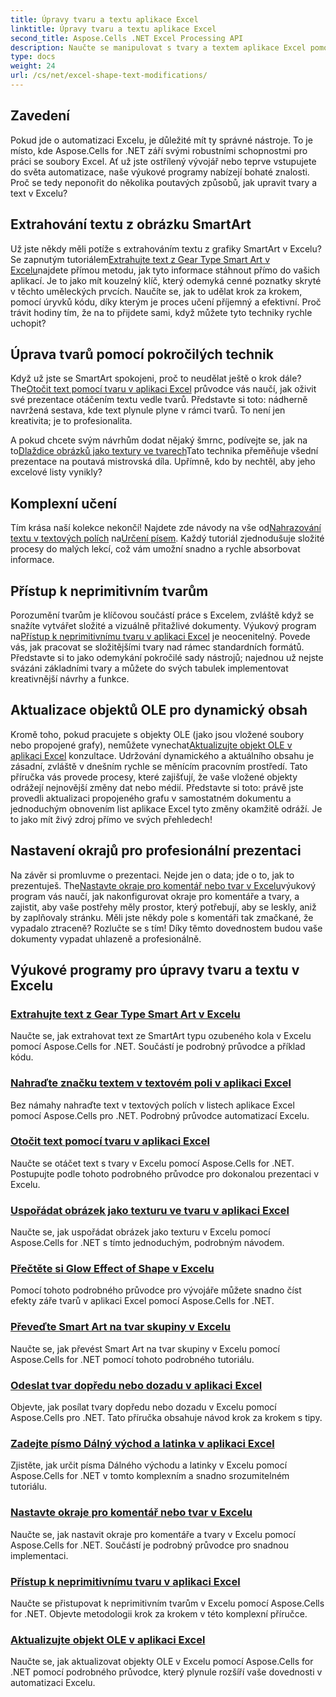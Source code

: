 ```yaml
---
title: Úpravy tvaru a textu aplikace Excel
linktitle: Úpravy tvaru a textu aplikace Excel
second_title: Aspose.Cells .NET Excel Processing API
description: Naučte se manipulovat s tvary a textem aplikace Excel pomocí Aspose.Cells for .NET pomocí snadno srozumitelných výukových programů a praktických příkladů kódu.
type: docs
weight: 24
url: /cs/net/excel-shape-text-modifications/
---
```

## Zavedení

Pokud jde o automatizaci Excelu, je důležité mít ty správné nástroje. To je místo, kde Aspose.Cells for .NET září svými robustními schopnostmi pro práci se soubory Excel. Ať už jste ostřílený vývojář nebo teprve vstupujete do světa automatizace, naše výukové programy nabízejí bohaté znalosti. Proč se tedy neponořit do několika poutavých způsobů, jak upravit tvary a text v Excelu? 

## Extrahování textu z obrázku SmartArt

 Už jste někdy měli potíže s extrahováním textu z grafiky SmartArt v Excelu? Se zapnutým tutoriálem[Extrahujte text z Gear Type Smart Art v Excelu](./extract-text-gear-smart-art-excel/)najdete přímou metodu, jak tyto informace stáhnout přímo do vašich aplikací. Je to jako mít kouzelný klíč, který odemyká cenné poznatky skryté v těchto uměleckých prvcích. Naučíte se, jak to udělat krok za krokem, pomocí úryvků kódu, díky kterým je proces učení příjemný a efektivní. Proč trávit hodiny tím, že na to přijdete sami, když můžete tyto techniky rychle uchopit? 

## Úprava tvarů pomocí pokročilých technik

 Když už jste se SmartArt spokojeni, proč to neudělat ještě o krok dále? The[Otočit text pomocí tvaru v aplikaci Excel](./rotate-text-shape-excel/) průvodce vás naučí, jak oživit své prezentace otáčením textu vedle tvarů. Představte si toto: nádherně navržená sestava, kde text plynule plyne v rámci tvarů. To není jen kreativita; je to profesionalita.

 A pokud chcete svým návrhům dodat nějaký šmrnc, podívejte se, jak na to[Dlaždice obrázků jako textury ve tvarech](./tile-picture-texture-shape-excel/)Tato technika přeměňuje všední prezentace na poutavá mistrovská díla. Upřímně, kdo by nechtěl, aby jeho excelové listy vynikly?

## Komplexní učení

 Tím krása naší kolekce nekončí! Najdete zde návody na vše od[Nahrazování textu v textových polích](./replace-tag-text-textbox-excel/) na[Určení písem](./specify-far-east-latin-font-excel/). Každý tutoriál zjednodušuje složité procesy do malých lekcí, což vám umožní snadno a rychle absorbovat informace.

## Přístup k neprimitivním tvarům

 Porozumění tvarům je klíčovou součástí práce s Excelem, zvláště když se snažíte vytvářet složité a vizuálně přitažlivé dokumenty. Výukový program na[Přístup k neprimitivnímu tvaru v aplikaci Excel](./access-non-primitive-shape-excel/) je neocenitelný. Povede vás, jak pracovat se složitějšími tvary nad rámec standardních formátů. Představte si to jako odemykání pokročilé sady nástrojů; najednou už nejste svázáni základními tvary a můžete do svých tabulek implementovat kreativnější návrhy a funkce.

## Aktualizace objektů OLE pro dynamický obsah

 Kromě toho, pokud pracujete s objekty OLE (jako jsou vložené soubory nebo propojené grafy), nemůžete vynechat[Aktualizujte objekt OLE v aplikaci Excel](./refresh-ole-object-excel/) konzultace. Udržování dynamického a aktuálního obsahu je zásadní, zvláště v dnešním rychle se měnícím pracovním prostředí. Tato příručka vás provede procesy, které zajišťují, že vaše vložené objekty odrážejí nejnovější změny dat nebo médií. Představte si toto: právě jste provedli aktualizaci propojeného grafu v samostatném dokumentu a jednoduchým obnovením list aplikace Excel tyto změny okamžitě odráží. Je to jako mít živý zdroj přímo ve svých přehledech!

## Nastavení okrajů pro profesionální prezentaci

 Na závěr si promluvme o prezentaci. Nejde jen o data; jde o to, jak to prezentuješ. The[Nastavte okraje pro komentář nebo tvar v Excelu](./set-margins-comment-shape-excel/)výukový program vás naučí, jak nakonfigurovat okraje pro komentáře a tvary, a zajistit, aby vaše postřehy měly prostor, který potřebují, aby se leskly, aniž by zaplňovaly stránku. Měli jste někdy pole s komentáři tak zmačkané, že vypadalo ztraceně? Rozlučte se s tím! Díky těmto dovednostem budou vaše dokumenty vypadat uhlazeně a profesionálně.

## Výukové programy pro úpravy tvaru a textu v Excelu
### [Extrahujte text z Gear Type Smart Art v Excelu](./extract-text-gear-smart-art-excel/)
Naučte se, jak extrahovat text ze SmartArt typu ozubeného kola v Excelu pomocí Aspose.Cells for .NET. Součástí je podrobný průvodce a příklad kódu.
### [Nahraďte značku textem v textovém poli v aplikaci Excel](./replace-tag-text-textbox-excel/)
Bez námahy nahraďte text v textových polích v listech aplikace Excel pomocí Aspose.Cells pro .NET. Podrobný průvodce automatizací Excelu.
### [Otočit text pomocí tvaru v aplikaci Excel](./rotate-text-shape-excel/)
Naučte se otáčet text s tvary v Excelu pomocí Aspose.Cells for .NET. Postupujte podle tohoto podrobného průvodce pro dokonalou prezentaci v Excelu.
### [Uspořádat obrázek jako texturu ve tvaru v aplikaci Excel](./tile-picture-texture-shape-excel/)
Naučte se, jak uspořádat obrázek jako texturu v Excelu pomocí Aspose.Cells for .NET s tímto jednoduchým, podrobným návodem.
### [Přečtěte si Glow Effect of Shape v Excelu](./read-glow-effect-shape-excel/)
Pomocí tohoto podrobného průvodce pro vývojáře můžete snadno číst efekty záře tvarů v aplikaci Excel pomocí Aspose.Cells for .NET.
### [Převeďte Smart Art na tvar skupiny v Excelu](./convert-smart-art-group-shape-excel/)
Naučte se, jak převést Smart Art na tvar skupiny v Excelu pomocí Aspose.Cells for .NET pomocí tohoto podrobného tutoriálu.
### [Odeslat tvar dopředu nebo dozadu v aplikaci Excel](./send-shape-front-back-excel/)
Objevte, jak posílat tvary dopředu nebo dozadu v Excelu pomocí Aspose.Cells pro .NET. Tato příručka obsahuje návod krok za krokem s tipy.
### [Zadejte písmo Dálný východ a latinka v aplikaci Excel](./specify-far-east-latin-font-excel/)
Zjistěte, jak určit písma Dálného východu a latinky v Excelu pomocí Aspose.Cells for .NET v tomto komplexním a snadno srozumitelném tutoriálu.
### [Nastavte okraje pro komentář nebo tvar v Excelu](./set-margins-comment-shape-excel/)
Naučte se, jak nastavit okraje pro komentáře a tvary v Excelu pomocí Aspose.Cells for .NET. Součástí je podrobný průvodce pro snadnou implementaci.
### [Přístup k neprimitivnímu tvaru v aplikaci Excel](./access-non-primitive-shape-excel/)
Naučte se přistupovat k neprimitivním tvarům v Excelu pomocí Aspose.Cells for .NET. Objevte metodologii krok za krokem v této komplexní příručce.
### [Aktualizujte objekt OLE v aplikaci Excel](./refresh-ole-object-excel/)
Naučte se, jak aktualizovat objekty OLE v Excelu pomocí Aspose.Cells for .NET pomocí podrobného průvodce, který plynule rozšíří vaše dovednosti v automatizaci Excelu.